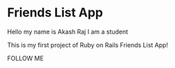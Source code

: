# Friends List App

Hello my name is Akash Raj
I am a student 

This is my first project of Ruby on Rails Friends List App!

FOLLOW ME 